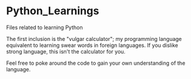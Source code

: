 # Python_Learnings
Files related to learning Python

The first inclusion is the "vulgar calculator"; my programming language equivalent to learning swear words in foreign languages. If you dislike strong language, this isn't the calculator for you.

Feel free to poke around the code to gain your own understanding of the language.
